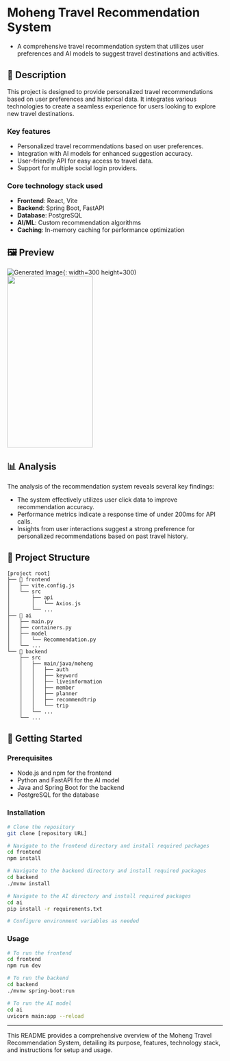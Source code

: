 # Moheng Travel Recommendation System
- A comprehensive travel recommendation system that utilizes user preferences and AI models to suggest travel destinations and activities.

## 📝 Description
This project is designed to provide personalized travel recommendations based on user preferences and historical data. It integrates various technologies to create a seamless experience for users looking to explore new travel destinations.

### Key features
- Personalized travel recommendations based on user preferences.
- Integration with AI models for enhanced suggestion accuracy.
- User-friendly API for easy access to travel data.
- Support for multiple social login providers.

### Core technology stack used
- **Frontend**: React, Vite
- **Backend**: Spring Boot, FastAPI
- **Database**: PostgreSQL
- **AI/ML**: Custom recommendation algorithms
- **Caching**: In-memory caching for performance optimization

## 🖼 Preview

![Generated Image](https://oaidalleapiprodscus.blob.core.windows.net/private/org-kv8YgzhLnngsTNFN8trPDil2/user-hS61ZsZAYtg5kQFwwsXdahCO/img-iCBQIru17mAFztw7ktnyHv9I.png?st=2024-10-31T11%3A00%3A16Z&se=2024-10-31T13%3A00%3A16Z&sp=r&sv=2024-08-04&sr=b&rscd=inline&rsct=image/png&skoid=d505667d-d6c1-4a0a-bac7-5c84a87759f8&sktid=a48cca56-e6da-484e-a814-9c849652bcb3&skt=2024-10-31T01%3A19%3A25Z&ske=2024-11-01T01%3A19%3A25Z&sks=b&skv=2024-08-04&sig=aU7G517F8bUZt0gk72s7508SEIB/9oH9qK5w2GptP04%3D){: width=300 height=300)
<img src="https://user-images.githubusercontent.com/51365114/119627750-716f3100-be47-11eb-8e83-686b23c2c161.png](https://oaidalleapiprodscus.blob.core.windows.net/private/org-kv8YgzhLnngsTNFN8trPDil2/user-hS61ZsZAYtg5kQFwwsXdahCO/img-iCBQIru17mAFztw7ktnyHv9I.png?st=2024-10-31T11%3A00%3A16Z&se=2024-10-31T13%3A00%3A16Z&sp=r&sv=2024-08-04&sr=b&rscd=inline&rsct=image/png&skoid=d505667d-d6c1-4a0a-bac7-5c84a87759f8&sktid=a48cca56-e6da-484e-a814-9c849652bcb3&skt=2024-10-31T01%3A19%3A25Z&ske=2024-11-01T01%3A19%3A25Z&sks=b&skv=2024-08-04&sig=aU7G517F8bUZt0gk72s7508SEIB/9oH9qK5w2GptP04%3D" width="200" height="400"/>


## 📊 Analysis
The analysis of the recommendation system reveals several key findings:
- The system effectively utilizes user click data to improve recommendation accuracy.
- Performance metrics indicate a response time of under 200ms for API calls.
- Insights from user interactions suggest a strong preference for personalized recommendations based on past travel history.

## 📁 Project Structure
```
[project root]
├── 📁 frontend
│   ├── vite.config.js
│   └── src
│       ├── api
│       │   └── Axios.js
│       └── ...
├── 📁 ai
│   ├── main.py
│   ├── containers.py
│   ├── model
│   │   └── Recommendation.py
│   └── ...
└── 📁 backend
    ├── src
    │   ├── main/java/moheng
    │   │   ├── auth
    │   │   ├── keyword
    │   │   ├── liveinformation
    │   │   ├── member
    │   │   ├── planner
    │   │   ├── recommendtrip
    │   │   └── trip
    │   └── ...
    └── ...
```

## 🚀 Getting Started

### Prerequisites
- Node.js and npm for the frontend
- Python and FastAPI for the AI model
- Java and Spring Boot for the backend
- PostgreSQL for the database

### Installation
```bash
# Clone the repository
git clone [repository URL]

# Navigate to the frontend directory and install required packages
cd frontend
npm install

# Navigate to the backend directory and install required packages
cd backend
./mvnw install

# Navigate to the AI directory and install required packages
cd ai
pip install -r requirements.txt

# Configure environment variables as needed
```

### Usage
```bash
# To run the frontend
cd frontend
npm run dev

# To run the backend
cd backend
./mvnw spring-boot:run

# To run the AI model
cd ai
uvicorn main:app --reload
```

---
This README provides a comprehensive overview of the Moheng Travel Recommendation System, detailing its purpose, features, technology stack, and instructions for setup and usage.
